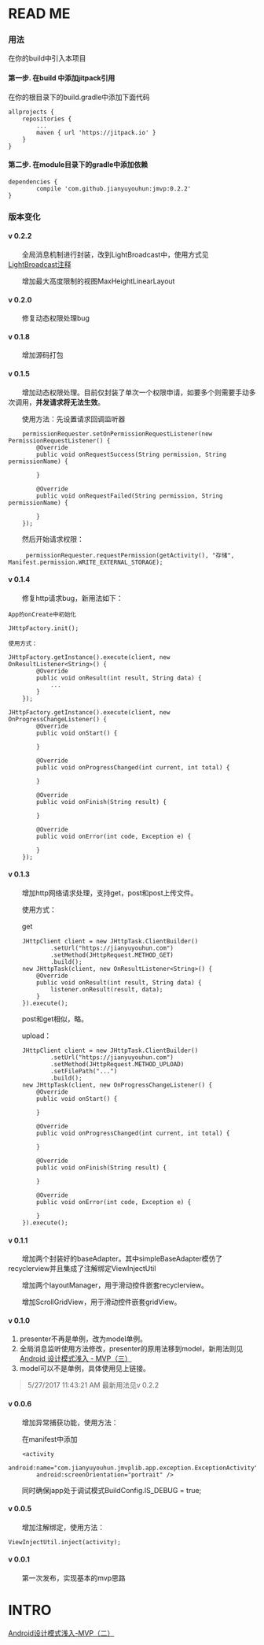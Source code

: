 # READ ME #
### 用法 ###

在你的build中引入本项目

#### 第一步. 在build 中添加jitpack引用 ####

在你的根目录下的build.gradle中添加下面代码

	allprojects {
		repositories {
			...
			maven { url 'https://jitpack.io' }
		}
	}

#### 第二步. 在module目录下的gradle中添加依赖 ####

	dependencies {
	        compile 'com.github.jianyuyouhun:jmvp:0.2.2'
	}

### 版本变化 ###

#### v 0.2.2 ####

　　全局消息机制进行封装，改到LightBroadcast中，使用方式见[LightBroadcast注释](https://github.com/jianyuyouhun/JMVP/blob/master/library/src/main/java/com/jianyuyouhun/jmvplib/app/broadcast/LightBroadcast.java)

　　增加最大高度限制的视图MaxHeightLinearLayout

#### v 0.2.0 ####

　　修复动态权限处理bug

#### v 0.1.8 ####

　　增加源码打包

#### v 0.1.5 ####

　　增加动态权限处理。目前仅封装了单次一个权限申请，如要多个则需要手动多次调用，**并发请求将无法生效**。

　　使用方法：先设置请求回调监听器

        permissionRequester.setOnPermissionRequestListener(new PermissionRequestListener() {
            @Override
            public void onRequestSuccess(String permission, String permissionName) {
                
            }

            @Override
            public void onRequestFailed(String permission, String permissionName) {

            }
        });

　　然后开始请求权限：

         permissionRequester.requestPermission(getActivity(), "存储", Manifest.permission.WRITE_EXTERNAL_STORAGE);


#### v 0.1.4 ####

　　修复http请求bug，新用法如下：

	App的onCreate中初始化

	JHttpFactory.init();

	使用方式：

	JHttpFactory.getInstance().execute(client, new OnResultListener<String>() {
            @Override
            public void onResult(int result, String data) {
                ...
            }
        });

	JHttpFactory.getInstance().execute(client, new OnProgressChangeListener() {
            @Override
            public void onStart() {
                
            }

            @Override
            public void onProgressChanged(int current, int total) {

            }

            @Override
            public void onFinish(String result) {

            }

            @Override
            public void onError(int code, Exception e) {

            }
        });

#### v 0.1.3 ####

　　增加http网络请求处理，支持get，post和post上传文件。

　　使用方式：

　　get

        JHttpClient client = new JHttpTask.ClientBuilder()
                .setUrl("https://jianyuyouhun.com")
                .setMethod(JHttpRequest.METHOD_GET)
                .build();
        new JHttpTask(client, new OnResultListener<String>() {
            @Override
            public void onResult(int result, String data) {
                listener.onResult(result, data);
            }
        }).execute();

　　post和get相似，略。

　　upload：

        JHttpClient client = new JHttpTask.ClientBuilder()
                .setUrl("https://jianyuyouhun.com")
                .setMethod(JHttpRequest.METHOD_UPLOAD)
                .setFilePath("...")
                .build();
        new JHttpTask(client, new OnProgressChangeListener() {
            @Override
            public void onStart() {
                
            }

            @Override
            public void onProgressChanged(int current, int total) {

            }

            @Override
            public void onFinish(String result) {

            }

            @Override
            public void onError(int code, Exception e) {

            }
        }).execute();

#### v 0.1.1 ####

　　增加两个封装好的baseAdapter。其中simpleBaseAdapter模仿了recyclerview并且集成了注解绑定ViewInjectUtil

　　增加两个layoutManager，用于滑动控件嵌套recyclerview。

　　增加ScrollGridView，用于滑动控件嵌套gridView。

#### v 0.1.0 ####

1. presenter不再是单例，改为model单例。
2. 全局消息监听使用方法修改，presenter的原用法移到model，新用法则见[Android 设计模式浅入 - MVP（三）](https://jianyuyouhun.com/index.php/archives/79/)
3. model可以不是单例，具体使用见上链接。

> 5/27/2017 11:43:21 AM 最新用法见v 0.2.2

#### v 0.0.6 ####

　　增加异常捕获功能，使用方法：

　　在manifest中添加

        <activity
            android:name="com.jianyuyouhun.jmvplib.app.exception.ExceptionActivity"
            android:screenOrientation="portrait" />

　　同时确保japp处于调试模式BuildConfig.IS\_DEBUG = true;

#### v 0.0.5 ####

　　增加注解绑定，使用方法：

	ViewInjectUtil.inject(activity);

#### v 0.0.1 ####

　　第一次发布，实现基本的mvp思路

# INTRO #

   [Android设计模式浅入-MVP（二）](https://jianyuyouhun.com/index.php/archives/75/)
